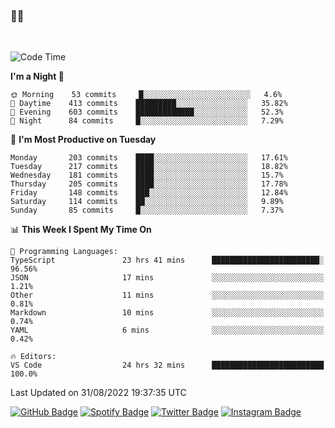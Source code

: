 ### 🤙🍺

<!-- <a href="https://github-readme-stats.vercel.app/api?username=hzak2xx&count_private=true&show_icons=true&theme=dracula">
  <img align="center" src="https://github-readme-stats.vercel.app/api?username=hzak2xx&count_private=true&show_icons=true&theme=dracula" />
</a>
</br> -->
</br>

<!--START_SECTION:waka-->
![Code Time](http://img.shields.io/badge/Code%20Time-1%2C771%20hrs%202%20mins-blue)

**I'm a Night 🦉** 

```text
🌞 Morning    53 commits     █░░░░░░░░░░░░░░░░░░░░░░░░   4.6% 
🌆 Daytime    413 commits    █████████░░░░░░░░░░░░░░░░   35.82% 
🌃 Evening    603 commits    █████████████░░░░░░░░░░░░   52.3% 
🌙 Night      84 commits     █░░░░░░░░░░░░░░░░░░░░░░░░   7.29%

```
📅 **I'm Most Productive on Tuesday** 

```text
Monday       203 commits    ████░░░░░░░░░░░░░░░░░░░░░   17.61% 
Tuesday      217 commits    ████░░░░░░░░░░░░░░░░░░░░░   18.82% 
Wednesday    181 commits    ████░░░░░░░░░░░░░░░░░░░░░   15.7% 
Thursday     205 commits    ████░░░░░░░░░░░░░░░░░░░░░   17.78% 
Friday       148 commits    ███░░░░░░░░░░░░░░░░░░░░░░   12.84% 
Saturday     114 commits    ██░░░░░░░░░░░░░░░░░░░░░░░   9.89% 
Sunday       85 commits     █░░░░░░░░░░░░░░░░░░░░░░░░   7.37%

```


📊 **This Week I Spent My Time On** 

```text
💬 Programming Languages: 
TypeScript               23 hrs 41 mins      ████████████████████████░   96.56% 
JSON                     17 mins             ░░░░░░░░░░░░░░░░░░░░░░░░░   1.21% 
Other                    11 mins             ░░░░░░░░░░░░░░░░░░░░░░░░░   0.81% 
Markdown                 10 mins             ░░░░░░░░░░░░░░░░░░░░░░░░░   0.74% 
YAML                     6 mins              ░░░░░░░░░░░░░░░░░░░░░░░░░   0.42%

🔥 Editors: 
VS Code                  24 hrs 32 mins      █████████████████████████   100.0%

```


 Last Updated on 31/08/2022 19:37:35 UTC
<!--END_SECTION:waka-->

[![GitHub Badge](https://img.shields.io/badge/GitHub-100000?style=for-the-badge&logo=github&logoColor=white)](https://github.com/hzak2xx)
[![Spotify Badge](https://img.shields.io/badge/Spotify-1ED760?&style=for-the-badge&logo=spotify&logoColor=white)](https://open.spotify.com/user/uf90s6sbbh75a1mt44clkhkvf)
[![Twitter Badge](https://img.shields.io/badge/Twitter-1DA1F2?style=for-the-badge&logo=twitter&logoColor=white)](https://twitter.com/hzak2xx)
[![Instagram Badge](https://img.shields.io/badge/Instagram-E4405F?style=for-the-badge&logo=instagram&logoColor=white)](https://www.instagram.com/hzak2xx/)
